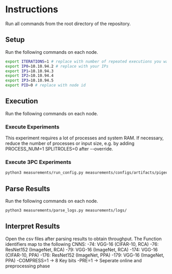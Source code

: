 # Instructions

Run all commands from the root directory of the repository.

## Setup

Run the following commands on each node.

```sh
export ITERATIONS=1 # replace with number of repeated executions you want to run
export IP0=10.10.94.2 # replace with your IPs
export IP1=10.10.94.3
export IP2=10.10.94.4
export IP3=10.10.94.5
export PID=0 # replace with node id
```

## Execution

Run the following commands on each node.

### Execute Experiments
This experiment requires a lot of processes and system RAM. If necessary, reduce the number of processes or input size, e.g. by adding PROCESS_NUM=1 SPLITROLES=0 after --override.

### Execute 3PC Experiments

```sh
python3 measurements/run_config.py measurements/configs/artifacts/pigeon/table6/ -i $ITERATIONS -a $IP0 -b $IP1 -c $IP2 -p $PID --override PROTOCOL=5 SPLITROLES=1
```


## Parse Results

Run the following commands on each node.

```sh
python3 measurements/parse_logs.py measurements/logs/
```

## Interpret Results

Open the csv files after parsing results to obtain throughput. The Function identifiers map to the following CNNS:
-74: VGG-16 (CIFAR-10, RCA)
-76: ResNet152 (ImageNet, RCA)
-79: VGG-16 (ImageNet, RCA)
-174: VGG-16 (CIFAR-10, PPA)
-176: ResNet152 (ImageNet, PPA)
-179: VGG-16 (ImageNet, PPA)
-COMPRESS=1 -> 8 Key bits
-PRE=1 -> Seperate online and preprocessing phase

